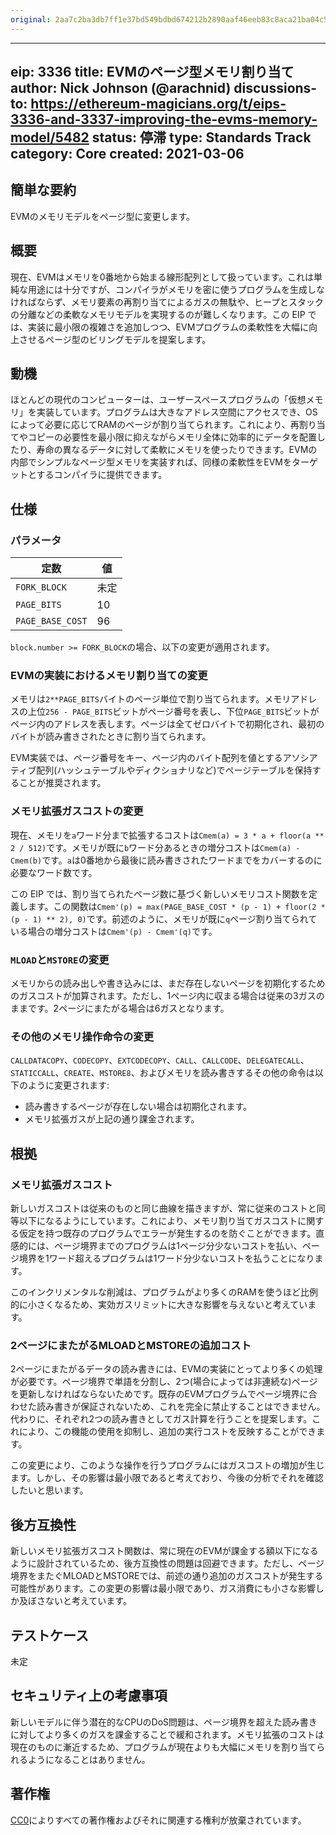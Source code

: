 ```yaml
---
original: 2aa7c2ba3db7ff1e37bd549bdbd674212b2890aaf46eeb83c8aca21ba04c544f
---
```


---
eip: 3336
title: EVMのページ型メモリ割り当て
author: Nick Johnson (@arachnid)
discussions-to: https://ethereum-magicians.org/t/eips-3336-and-3337-improving-the-evms-memory-model/5482
status: 停滞
type: Standards Track
category: Core
created: 2021-03-06
---

## 簡単な要約
EVMのメモリモデルをページ型に変更します。

## 概要
現在、EVMはメモリを0番地から始まる線形配列として扱っています。これは単純な用途には十分ですが、コンパイラがメモリを密に使うプログラムを生成しなければならず、メモリ要素の再割り当てによるガスの無駄や、ヒープとスタックの分離などの柔軟なメモリモデルを実現するのが難しくなります。この EIP では、実装に最小限の複雑さを追加しつつ、EVMプログラムの柔軟性を大幅に向上させるページ型のビリングモデルを提案します。

## 動機
ほとんどの現代のコンピューターは、ユーザースペースプログラムの「仮想メモリ」を実装しています。プログラムは大きなアドレス空間にアクセスでき、OSによって必要に応じてRAMのページが割り当てられます。これにより、再割り当てやコピーの必要性を最小限に抑えながらメモリ全体に効率的にデータを配置したり、寿命の異なるデータに対して柔軟にメモリを使ったりできます。EVMの内部でシンプルなページ型メモリを実装すれば、同様の柔軟性をEVMをターゲットとするコンパイラに提供できます。

## 仕様
### パラメータ

| 定数 | 値 |
| - | - |
| `FORK_BLOCK` | 未定 |
| `PAGE_BITS` | 10 |
| `PAGE_BASE_COST` | 96 |

`block.number >= FORK_BLOCK`の場合、以下の変更が適用されます。

### EVMの実装におけるメモリ割り当ての変更
メモリは`2**PAGE_BITS`バイトのページ単位で割り当てられます。メモリアドレスの上位`256 - PAGE_BITS`ビットがページ番号を表し、下位`PAGE_BITS`ビットがページ内のアドレスを表します。ページは全てゼロバイトで初期化され、最初のバイトが読み書きされたときに割り当てられます。

EVM実装では、ページ番号をキー、ページ内のバイト配列を値とするアソシアティブ配列(ハッシュテーブルやディクショナリなど)でページテーブルを保持することが推奨されます。

### メモリ拡張ガスコストの変更
現在、メモリを`a`ワード分まで拡張するコストは`Cmem(a) = 3 * a + floor(a ** 2 / 512)`です。メモリが既に`b`ワード分あるときの増分コストは`Cmem(a) - Cmem(b)`です。`a`は0番地から最後に読み書きされたワードまでをカバーするのに必要なワード数です。

この EIP では、割り当てられたページ数に基づく新しいメモリコスト関数を定義します。この関数は`Cmem'(p) = max(PAGE_BASE_COST * (p - 1) + floor(2 * (p - 1) ** 2), 0)`です。前述のように、メモリが既に`q`ページ割り当てられている場合の増分コストは`Cmem'(p) - Cmem'(q)`です。

### `MLOAD`と`MSTORE`の変更
メモリからの読み出しや書き込みには、まだ存在しないページを初期化するためのガスコストが加算されます。ただし、1ページ内に収まる場合は従来の3ガスのままです。2ページにまたがる場合は6ガスとなります。

### その他のメモリ操作命令の変更
`CALLDATACOPY`、`CODECOPY`、`EXTCODECOPY`、`CALL`、`CALLCODE`、`DELEGATECALL`、`STATICCALL`、`CREATE`、`MSTORE8`、およびメモリを読み書きするその他の命令は以下のように変更されます:
 - 読み書きするページが存在しない場合は初期化されます。
 - メモリ拡張ガスが上記の通り課金されます。

## 根拠
### メモリ拡張ガスコスト
新しいガスコストは従来のものと同じ曲線を描きますが、常に従来のコストと同等以下になるようにしています。これにより、メモリ割り当てガスコストに関する仮定を持つ既存のプログラムでエラーが発生するのを防ぐことができます。直感的には、ページ境界までのプログラムは1ページ分少ないコストを払い、ページ境界を1ワード超えるプログラムは1ワード分少ないコストを払うことになります。

このインクリメンタルな削減は、プログラムがより多くのRAMを使うほど比例的に小さくなるため、実効ガスリミットに大きな影響を与えないと考えています。

### 2ページにまたがるMLOADとMSTOREの追加コスト
2ページにまたがるデータの読み書きには、EVMの実装にとってより多くの処理が必要です。ページ境界で単語を分割し、2つ(場合によっては非連続な)ページを更新しなければならないためです。既存のEVMプログラムでページ境界に合わせた読み書きが保証されないため、これを完全に禁止することはできません。代わりに、それぞれ2つの読み書きとしてガス計算を行うことを提案します。これにより、この機能の使用を抑制し、追加の実行コストを反映することができます。

この変更により、このような操作を行うプログラムにはガスコストの増加が生じます。しかし、その影響は最小限であると考えており、今後の分析でそれを確認したいと思います。

## 後方互換性
新しいメモリ拡張ガスコスト関数は、常に現在のEVMが課金する額以下になるように設計されているため、後方互換性の問題は回避できます。ただし、ページ境界をまたぐMLOADとMSTOREでは、前述の通り追加のガスコストが発生する可能性があります。この変更の影響は最小限であり、ガス消費にも小さな影響しか及ぼさないと考えています。

## テストケース
未定

## セキュリティ上の考慮事項
新しいモデルに伴う潜在的なCPUのDoS問題は、ページ境界を超えた読み書きに対してより多くのガスを課金することで緩和されます。メモリ拡張のコストは現在のものに漸近するため、プログラムが現在よりも大幅にメモリを割り当てられるようになることはありません。

## 著作権
[CC0](../LICENSE.md)によりすべての著作権およびそれに関連する権利が放棄されています。